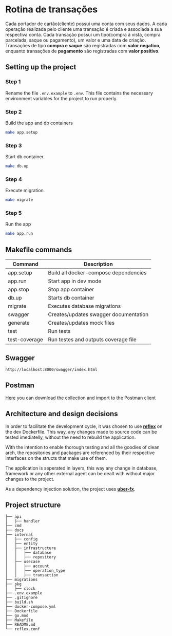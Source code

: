 # Rotina de transações
Cada portador de cartão(cliente) possui uma conta com seus dados. A cada operação realizada pelo cliente
uma transação é criada e associada a sua respectiva conta. Cada transação possui um tipo(compra á vista, compra parcelada, saque ou pagamento),
 um valor e uma data de criação. Transações de tipo **compra e saque** são registradas com **valor negativo**, enquanto transações de **pagamento** são registradas 
com **valor positivo**. 

## Setting up the project

### Step 1
Rename the file `.env.example` to `.env`. This file contains the necessary environment variables for the project to run properly.

### Step 2
Build the app and db containers

```sh 
make app.setup
```

### Step 3
Start db container

```sh 
make db.up
```


### Step 4
Execute migration

```sh 
make migrate
```

### Step 5
Run the app

```sh 
make app.run
```

## Makefile commands

| Command   | Description |
|-----------|-------------|
| app.setup | Build all docker-compose dependencies|
| app.run   | Start app in dev mode|
| app.stop  | Stop app container|
| db.up     | Starts db container|
| migrate   | Executes database migrations|
| swagger   | Creates/updates swagger documentation|
| generate  | Creates/updates mock files|
| test | Run tests|
| test-coverage| Run testes and outputs coverage file|

## Swagger
```
http://localhost:8000/swagger/index.html
```

## Postman
[Here](postman_collection.json) you can download the collection and import to the Postman client 

## Architecture and design decisions
In order to facilitate the development cycle, it was chosen to use **[reflex](https://github.com/cespare/reflex)** on the dev Dockerfile. This way, any changes made to source code can be tested imediatelly, without the need to rebuild the application.

With the intention to enable thorough testing and all the goodies of clean arch, the repositories and packages are referenced by their respective interfaces on the structs that make use of them. 

The application is seperated in layers, this way any change in database, framework or any other external agent can be dealt with without major changes to the project.

As a dependency injection solution, the project uses **[uber-fx](https://github.com/uber-go/fx)**.

## Project structure

```
├── api
│   ├── handler
├── cmd
├── docs
├── internal
│   ├── config
│   ├── entity
│   ├── infrastructure
│   │   ├── database
│   │   ├── repository
│   ├── usecase
│   │   ├── account
│   │   ├── operation_type
│   │   ├── transaction
├── migrations
├── pkg
│   ├── clock
├── .env.example
├── .gitignore
├── build.sh
├── docker-compose.yml
├── Dockerfile
├── go.mod
├── Makefile
├── README.md
└── reflex.conf
```